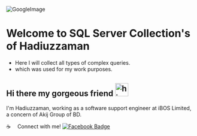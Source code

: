![GoogleImage](https://scontent.fdac41-1.fna.fbcdn.net/v/t31.18172-8/17191920_1270355809728036_6048472856708957422_o.jpg?_nc_cat=101&ccb=1-7&_nc_sid=19026a&_nc_eui2=AeEIUeFkRjMuACOh6VmyzydpLk4BFqBTv74uTgEWoFO_vmpnDNnh8HTrASYJELEI7JWn8X6IC7FOlSoyVApeP9bV&_nc_ohc=R790Qq4ZyCwAX83FATf&tn=BNi5T9d7iHBj-Gmi&_nc_ht=scontent.fdac41-1.fna&oh=00_AT-tM0wUI61mez45pgKaetjTsayFGBbPn3t1COUJXKasfA&oe=631C2437) 

# Welcome to SQL Server Collection's of Hadiuzzaman
- Here I will collect all types of complex queries.
- which was used for my work purposes.

## Hi there my gorgeous friend <img src="https://c.tenor.com/FugiHWMZoywAAAAC/emoji-hi.gif" width="35px" alt="hi">

I'm Hadiuzzaman, working as a software support engineer at iBOS Limited, a concern of Akij Group of BD.

:coffee: &emsp;Connect with me!
[![Facebook Badge](https://img.shields.io/badge/Facebook-1877F2?style=for-the-badge&logo=facebook&logoColor=white)](https://www.facebook.com/fb.hadi) 
